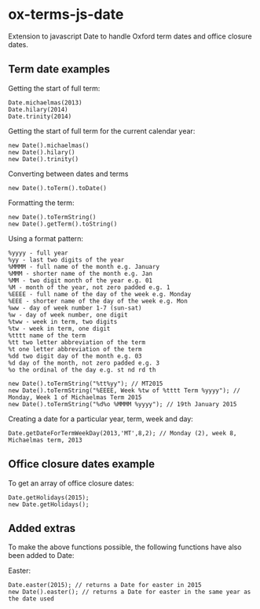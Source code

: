 ox-terms-js-date
================

Extension to javascript Date to handle Oxford term dates and office closure dates.

Term date examples
------------------

Getting the start of full term:

```
Date.michaelmas(2013)
Date.hilary(2014)
Date.trinity(2014)
```

Getting the start of full term for the current calendar year:
```
new Date().michaelmas()
new Date().hilary()
new Date().trinity()
```
Converting between dates and terms
```
new Date().toTerm().toDate()
```
Formatting the term:
```
new Date().toTermString()
new Date().getTerm().toString()
```
Using a format pattern:

```
%yyyy - full year
%yy - last two digits of the year
%MMMM - full name of the month e.g. January
%MMM - shorter name of the month e.g. Jan
%MM - two digit month of the year e.g. 01
%M - month of the year, not zero padded e.g. 1
%EEEE - full name of the day of the week e.g. Monday
%EEE - shorter name of the day of the week e.g. Mon
%ww - day of week number 1-7 (sun-sat)
%w - day of week number, one digit
%tww - week in term, two digits
%tw - week in term, one digit
%tttt name of the term
%tt two letter abbreviation of the term
%t one letter abbreviation of the term
%dd two digit day of the month e.g. 03
%d day of the month, not zero padded e.g. 3
%o the ordinal of the day e.g. st nd rd th

```

```
new Date().toTermString("%tt%yy"); // MT2015
new Date().toTermString("%EEEE, Week %tw of %tttt Term %yyyy"); // Monday, Week 1 of Michaelmas Term 2015
new Date().toTermString("%d%o %MMMM %yyyy"); // 19th January 2015
```

Creating a date for a particular year, term, week and day:
```
Date.getDateForTermWeekDay(2013,'MT',8,2); // Monday (2), week 8, Michaelmas term, 2013
```

Office closure dates example
----------------------------

To get an array of office closure dates:

```
Date.getHolidays(2015);
new Date.getHolidays();
```

Added extras
------------

To make the above functions possible, the following functions have also been added to Date:

Easter:

```
Date.easter(2015); // returns a Date for easter in 2015 
new Date().easter(); // returns a Date for easter in the same year as the date used
```
